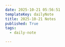```yaml
---
date: 2025-10-21 05:56:51
templateKey: dailyNote
title: 2025-10-21 Notes
published: True
tags:
  - daily-note

---
```

